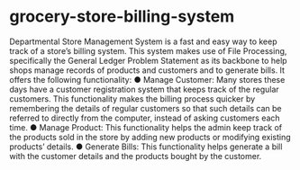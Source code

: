 # grocery-store-billing-system

Departmental Store Management System is a fast and easy way to keep track of a store’s billing system. This system makes use of File Processing, specifically the General Ledger Problem
Statement as its backbone to help shops manage records of products and customers and to generate bills.
It offers the following functionality:
● Manage Customer: Many stores these days have a customer registration system that keeps
track of the regular customers. This functionality makes the billing process quicker by
remembering the details of regular customers so that such details can be referred to directly
from the computer, instead of asking customers each time.
● Manage Product: This functionality helps the admin keep track of the products sold in the
store by adding new products or modifying existing products’ details.
● Generate Bills: This functionality helps generate a bill with the customer details and the
products bought by the customer.

